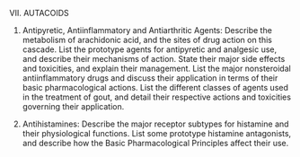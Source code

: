 VII. AUTACOIDS

1. Antipyretic, Antiinflammatory and Antiarthritic Agents: Describe the
metabolism of arachidonic acid, and the sites of drug action on this cascade. List
the prototype agents for antipyretic and analgesic use, and describe their
mechanisms of action. State their major side effects and toxicities, and explain their
management. List the major nonsteroidal antiinflammatory drugs and discuss their
application in terms of their basic pharmacological actions. List the different classes
of agents used in the treatment of gout, and detail their respective actions and
toxicities governing their application.

2. Antihistamines: Describe the major receptor subtypes for histamine and
their physiological functions. List some prototype histamine antagonists, and
describe how the Basic Pharmacological Principles affect their use.

